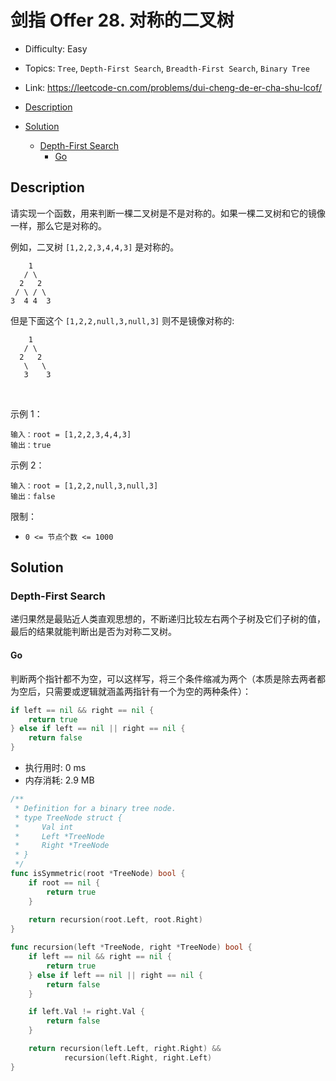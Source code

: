 <!-- omit in toc -->
# 剑指 Offer 28.  对称的二叉树

- Difficulty: Easy
- Topics: `Tree`, `Depth-First Search`, `Breadth-First Search`, `Binary Tree`
- Link: https://leetcode-cn.com/problems/dui-cheng-de-er-cha-shu-lcof/

- [Description](#description)
- [Solution](#solution)
  - [Depth-First Search](#depth-first-search)
    - [Go](#go)

## Description

请实现一个函数，用来判断一棵二叉树是不是对称的。如果一棵二叉树和它的镜像一样，那么它是对称的。

例如，二叉树 `[1,2,2,3,4,4,3]` 是对称的。
```
    1
   / \
  2   2
 / \ / \
3  4 4  3
```
但是下面这个 `[1,2,2,null,3,null,3]` 则不是镜像对称的:
```
    1
   / \
  2   2
   \   \
   3    3
```
 

示例 1：
```
输入：root = [1,2,2,3,4,4,3]
输出：true
```
示例 2：
```
输入：root = [1,2,2,null,3,null,3]
输出：false
```

限制：

- `0 <= 节点个数 <= 1000`


## Solution

### Depth-First Search

递归果然是最贴近人类直观思想的，不断递归比较左右两个子树及它们子树的值，最后的结果就能判断出是否为对称二叉树。

#### Go

判断两个指针都不为空，可以这样写，将三个条件缩减为两个（本质是除去两者都为空后，只需要或逻辑就涵盖两指针有一个为空的两种条件）：
```go
if left == nil && right == nil {
    return true
} else if left == nil || right == nil {
    return false
}
```

- 执行用时: 0 ms
- 内存消耗: 2.9 MB

```go
/**
 * Definition for a binary tree node.
 * type TreeNode struct {
 *     Val int
 *     Left *TreeNode
 *     Right *TreeNode
 * }
 */
func isSymmetric(root *TreeNode) bool {
    if root == nil {
        return true
    }
    
    return recursion(root.Left, root.Right)
}

func recursion(left *TreeNode, right *TreeNode) bool {
    if left == nil && right == nil {
        return true
    } else if left == nil || right == nil {
        return false
    }

    if left.Val != right.Val {
        return false
    }

    return recursion(left.Left, right.Right) &&
            recursion(left.Right, right.Left)
}
```
